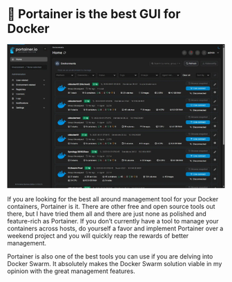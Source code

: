 <h1>💨 Portainer is the best GUI for Docker</h1>
<img alt="image" src="./portainer-for-the-best-docker-container-management-1.webp" />
<p>If you are looking for the best all around management tool for your Docker containers, Portainer is it. There are other free and open source tools out there, but I have tried them all and there are just none as polished and feature-rich as Portainer. If you don’t currently have a tool to manage your containers across hosts, do yourself a favor and implement Portainer over a weekend project and you will quickly reap the rewards of better management.</p>
<p>Portainer is also one of the best tools you can use if you are delving into Docker Swarm. It absolutely makes the Docker Swarm solution viable in my opinion with the great management features.</p>
